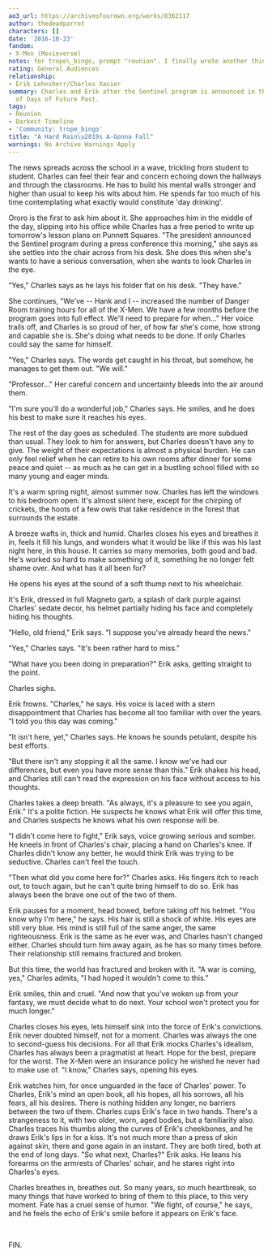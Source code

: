 ```yaml
---
ao3_url: https://archiveofourown.org/works/8362117
author: thedeadparrot
characters: []
date: '2016-10-23'
fandom:
- X-Men (Movieverse)
notes: for trope\_bingo, prompt "reunion". I finally wrote another thing, hooray?
rating: General Audiences
relationship:
- Erik Lehnsherr/Charles Xavier
summary: Charles and Erik after the Sentinel program is announced in the darker future
  of Days of Future Past.
tags:
- Reunion
- Darkest Timeline
- 'Community: trope_bingo'
title: "A Hard Rain\u2019s A-Gonna Fall"
warnings: No Archive Warnings Apply
---
```


The news spreads across the school in a wave, trickling from student to student. Charles can feel their fear and concern echoing down the hallways and through the classrooms. He has to build his mental walls stronger and higher than usual to keep his wits about him. He spends far too much of his time contemplating what exactly would constitute 'day drinking'. 

Ororo is the first to ask him about it. She approaches him in the middle of the day, slipping into his office while Charles has a free period to write up tomorrow's lesson plans on Punnett Squares. "The president announced the Sentinel program during a press conference this morning," she says as she settles into the chair across from his desk. She does this when she's wants to have a serious conversation, when she wants to look Charles in the eye.

"Yes," Charles says as he lays his folder flat on his desk. "They have."

She continues, "We've \-\- Hank and I \-\- increased the number of Danger Room training hours for all of the X\-Men. We have a few months before the program goes into full effect. We'll need to prepare for when..." Her voice trails off, and Charles is so proud of her, of how far she's come, how strong and capable she is. She's doing what needs to be done. If only Charles could say the same for himself.

"Yes," Charles says. The words get caught in his throat, but somehow, he manages to get them out. "We will."

"Professor..." Her careful concern and uncertainty bleeds into the air around them.

"I'm sure you'll do a wonderful job," Charles says. He smiles, and he does his best to make sure it reaches his eyes.

The rest of the day goes as scheduled. The students are more subdued than usual. They look to him for answers, but Charles doesn't have any to give. The weight of their expectations is almost a physical burden. He can only feel relief when he can retire to his own rooms after dinner for some peace and quiet \-\- as much as he can get in a bustling school filled with so many young and eager minds.

It's a warm spring night, almost summer now. Charles has left the windows to his bedroom open. It's almost silent here, except for the chirping of crickets, the hoots of a few owls that take residence in the forest that surrounds the estate.

A breeze wafts in, thick and humid. Charles closes his eyes and breathes it in, feels it fill his lungs, and wonders what it would be like if this was his last night here, in this house. It carries so many memories, both good and bad. He's worked so hard to make something of it, something he no longer felt shame over. And what has it all been for?

He opens his eyes at the sound of a soft thump next to his wheelchair.

It's Erik, dressed in full Magneto garb, a splash of dark purple against Charles' sedate decor, his helmet partially hiding his face and completely hiding his thoughts.

"Hello, old friend," Erik says. "I suppose you've already heard the news."

"Yes," Charles says. "It's been rather hard to miss."

"What have you been doing in preparation?" Erik asks, getting straight to the point.

Charles sighs.

Erik frowns. "Charles," he says. His voice is laced with a stern disappointment that Charles has become all too familiar with over the years. "I told you this day was coming."

"It isn't here, yet," Charles says. He knows he sounds petulant, despite his best efforts.

"But there isn't any stopping it all the same. I know we've had our differences, but even you have more sense than this." Erik shakes his head, and Charles still can't read the expression on his face without access to his thoughts.

Charles takes a deep breath. "As always, it's a pleasure to see you again, Erik." It's a polite fiction. He suspects he knows what Erik will offer this time, and Charles suspects he knows what his own response will be.

"I didn't come here to fight," Erik says, voice growing serious and somber. He kneels in front of Charles's chair, placing a hand on Charles's knee. If Charles didn't know any better, he would think Erik was trying to be seductive. Charles can't feel the touch.

"Then what did you come here for?" Charles asks. His fingers itch to reach out, to touch again, but he can't quite bring himself to do so. Erik has always been the brave one out of the two of them.

Erik pauses for a moment, head bowed, before taking off his helmet. "You know why I'm here," he says. His hair is still a shock of white. His eyes are still very blue. His mind is still full of the same anger, the same righteousness. Erik is the same as he ever was, and Charles hasn't changed either. Charles should turn him away again, as he has so many times before. Their relationship still remains fractured and broken.

But this time, the world has fractured and broken with it. "A war is coming, yes," Charles admits, "I had hoped it wouldn't come to this."

Erik smiles, thin and cruel. "And now that you've woken up from your fantasy, we must decide what to do next. Your school won't protect you for much longer."

Charles closes his eyes, lets himself sink into the force of Erik's convictions. Erik never doubted himself, not for a moment. Charles was always the one to second\-guess his decisions. For all that Erik mocks Charles's idealism, Charles has always been a pragmatist at heart. Hope for the best, prepare for the worst. The X\-Men were an insurance policy he wished he never had to make use of. "I know," Charles says, opening his eyes.

Erik watches him, for once unguarded in the face of Charles' power. To Charles, Erik's mind an open book, all his hopes, all his sorrows, all his fears, all his desires. There is nothing hidden any longer, no barriers between the two of them. Charles cups Erik's face in two hands. There's a strangeness to it, with two older, worn, aged bodies, but a familiarity also. Charles traces his thumbs along the curves of Erik's cheekbones, and he draws Erik's lips in for a kiss. It's not much more than a press of skin against skin, there and gone again in an instant. They are both tired, both at the end of long days. "So what next, Charles?" Erik asks. He leans his forearms on the armrests of Charles' schair, and he stares right into Charles's eyes.

Charles breathes in, breathes out. So many years, so much heartbreak, so many things that have worked to bring of them to this place, to this very moment. Fate has a cruel sense of humor. "We fight, of course," he says, and he feels the echo of Erik's smile before it appears on Erik's face.

 

FIN.